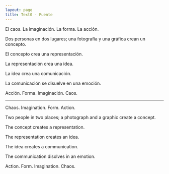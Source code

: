 ```yaml
---
layout: page
title: Text0 - Puente
---
```


El caos. La imaginación. La forma. La acción. 

Dos personas en dos lugares; 
una fotografía y una gráfica crean un concepto. 

El concepto crea una representación. 

La representación crea una idea. 

La idea crea una comunicación. 

La comunicación se disuelve en una emoción. 

Acción. Forma. Imaginación. Caos. 

---

Chaos. Imagination. Form. Action. 

Two people in two places; a photograph and a graphic create a concept. 

The concept creates a representation. 

The representation creates an idea. 

The idea creates a communication. 

The communication disolves in an emotion. 

Action. Form. Imagination. Chaos. 
